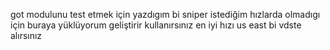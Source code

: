 got modulunu test etmek için yazdıgım bi sniper istediğim hızlarda olmadıgı için buraya yüklüyorum geliştirir kullanırsınız en iyi hızı us east bi vdste alırsınız
